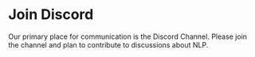 # Join Discord

Our primary place for communication is the Discord Channel. Please join the channel and plan to contribute to discussions about NLP.